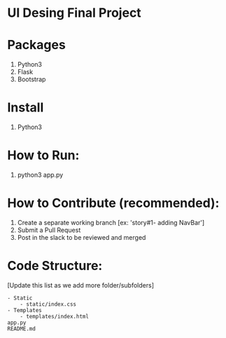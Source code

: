 # UI Desing Final Project

# Packages
1. Python3
2. Flask
3. Bootstrap

# Install
1. Python3

# How to Run:
1. python3 app.py

# How to Contribute (recommended):
1. Create a separate working branch [ex: 'story#1- adding NavBar']
2. Submit a Pull Request
3. Post in the slack to be reviewed and merged

# Code Structure:
[Update this list as we add more folder/subfolders]
```
- Static
    - static/index.css
- Templates
    - templates/index.html
app.py
README.md
```


